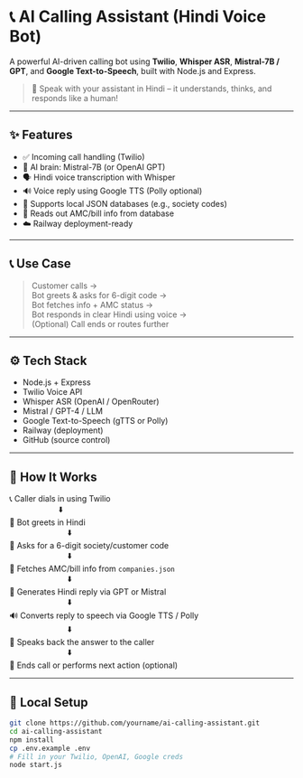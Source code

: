 # 📞 AI Calling Assistant (Hindi Voice Bot)

A powerful AI-driven calling bot using **Twilio**, **Whisper ASR**, **Mistral-7B / GPT**, and **Google Text-to-Speech**, built with Node.js and Express.

> 🤖 Speak with your assistant in Hindi – it understands, thinks, and responds like a human!

---

## ✨ Features

- ✅ Incoming call handling (Twilio)
- 🧠 AI brain: Mistral-7B (or OpenAI GPT)
- 🗣️ Hindi voice transcription with Whisper
- 🔊 Voice reply using Google TTS (Polly optional)
- 📁 Supports local JSON databases (e.g., society codes)
- 🧾 Reads out AMC/bill info from database
- ☁️ Railway deployment-ready

---

## 📞 Use Case

> Customer calls →  
> Bot greets & asks for 6-digit code →  
> Bot fetches info + AMC status →  
> Bot responds in clear Hindi using voice →  
> (Optional) Call ends or routes further

---

## ⚙️ Tech Stack

- Node.js + Express
- Twilio Voice API
- Whisper ASR (OpenAI / OpenRouter)
- Mistral / GPT-4 / LLM
- Google Text-to-Speech (gTTS or Polly)
- Railway (deployment)
- GitHub (source control)

---

## 🧩 How It Works

📞 Caller dials in using Twilio  
&nbsp;&nbsp;&nbsp;&nbsp;&nbsp;&nbsp;&nbsp;&nbsp;&nbsp;&nbsp;&nbsp;&nbsp;&nbsp;&nbsp;&nbsp;&nbsp;&nbsp;&nbsp;&nbsp;&nbsp;&nbsp;&nbsp;⬇️  
🤖 Bot greets in Hindi  
&nbsp;&nbsp;&nbsp;&nbsp;&nbsp;&nbsp;&nbsp;&nbsp;&nbsp;&nbsp;&nbsp;&nbsp;&nbsp;&nbsp;&nbsp;&nbsp;&nbsp;&nbsp;&nbsp;&nbsp;&nbsp;&nbsp;&nbsp;&nbsp;&nbsp;&nbsp;⬇️  
🔢 Asks for a 6-digit society/customer code  
&nbsp;&nbsp;&nbsp;&nbsp;&nbsp;&nbsp;&nbsp;&nbsp;&nbsp;&nbsp;&nbsp;&nbsp;&nbsp;&nbsp;&nbsp;&nbsp;&nbsp;&nbsp;&nbsp;&nbsp;&nbsp;&nbsp;&nbsp;&nbsp;&nbsp;&nbsp;⬇️  
📁 Fetches AMC/bill info from `companies.json`  
&nbsp;&nbsp;&nbsp;&nbsp;&nbsp;&nbsp;&nbsp;&nbsp;&nbsp;&nbsp;&nbsp;&nbsp;&nbsp;&nbsp;&nbsp;&nbsp;&nbsp;&nbsp;&nbsp;&nbsp;&nbsp;&nbsp;&nbsp;&nbsp;&nbsp;&nbsp;⬇️  
🧠 Generates Hindi reply via GPT or Mistral  
&nbsp;&nbsp;&nbsp;&nbsp;&nbsp;&nbsp;&nbsp;&nbsp;&nbsp;&nbsp;&nbsp;&nbsp;&nbsp;&nbsp;&nbsp;&nbsp;&nbsp;&nbsp;&nbsp;&nbsp;&nbsp;&nbsp;&nbsp;&nbsp;&nbsp;&nbsp;⬇️  
🔊 Converts reply to speech via Google TTS / Polly  
&nbsp;&nbsp;&nbsp;&nbsp;&nbsp;&nbsp;&nbsp;&nbsp;&nbsp;&nbsp;&nbsp;&nbsp;&nbsp;&nbsp;&nbsp;&nbsp;&nbsp;&nbsp;&nbsp;&nbsp;&nbsp;&nbsp;&nbsp;&nbsp;&nbsp;&nbsp;⬇️  
📲 Speaks back the answer to the caller  
&nbsp;&nbsp;&nbsp;&nbsp;&nbsp;&nbsp;&nbsp;&nbsp;&nbsp;&nbsp;&nbsp;&nbsp;&nbsp;&nbsp;&nbsp;&nbsp;&nbsp;&nbsp;&nbsp;&nbsp;&nbsp;&nbsp;&nbsp;&nbsp;&nbsp;&nbsp;⬇️  
🔁 Ends call or performs next action (optional)


---

## 🚀 Local Setup

```bash
git clone https://github.com/yourname/ai-calling-assistant.git
cd ai-calling-assistant
npm install
cp .env.example .env
# Fill in your Twilio, OpenAI, Google creds
node start.js
